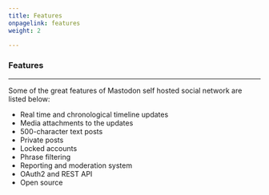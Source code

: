 ```yaml
---
title: Features
onpagelink: features
weight: 2

---
```


### **Features**
--------

Some of the great features of Mastodon self hosted social network are listed below:

*   Real time and chronological timeline updates
*   Media attachments to the updates
*   500-character text posts
*   Private posts
*   Locked accounts
*   Phrase filtering
*   Reporting and moderation system
*   OAuth2 and REST API
*   Open source

